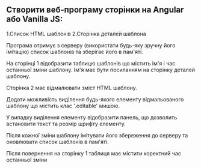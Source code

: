 ## Створити веб-програму сторінки на Angular або Vanilla JS:

1.Список HTML шаблонів
2.Сторінка деталей шаблона

Програма отримує з серверу (використати будь-яку зручну його імітацію) список шаблонів та зберігає його в пам'яті.

На сторінці 1 відобразити таблицю шаблонів що містить ім'я і час останньої зміни шаблону.
Ім'я має бути посиланням на сторінку деталей шаблону.

Сторінка 2 має відмалювати зміст HTML шаблону.

Додати можливість виділення будь-якого елементу відмальованого шаблону що містить клас '.editable' мишою.

У випадку виділення елементу відобразити панель, що дозволить встановити текст та розмір шрифту елементу.

Після кожної зміни шаблону імітувати його збереження до серверу та оновлювати список шаблонів в пам'яті.

Після повернення на сторінку 1 таблиця має містити коректний час останньої зміни